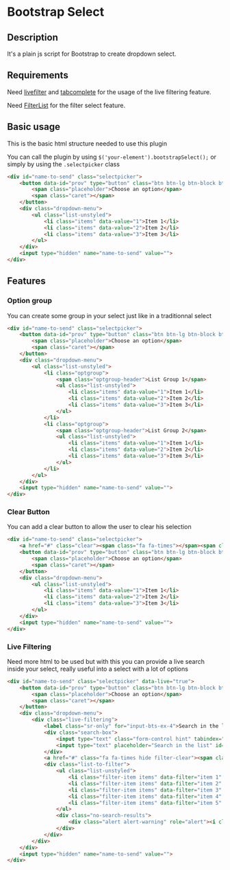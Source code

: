 # Bootstrap Select
## Description
It's a plain js script for Bootstrap to create dropdown select.

## Requirements
Need [livefilter](https://github.com/Xarksass/livefilter) and [tabcomplete](https://github.com/erming/tabcomplete) for the usage of the live filtering feature.

Need [FilterList](https://github.com/Xarksass/FilterList) for the filter select feature.

## Basic usage
This is the basic html structure needed to use this plugin

You can call the plugin by using `$('your-element').bootstrapSelect();` or simply by using the `.selectpicker` class

```html
<div id="name-to-send" class="selectpicker">
    <button data-id="prov" type="button" class="btn btn-lg btn-block btn-default dropdown-toggle">
        <span class="placeholder">Choose an option</span>
        <span class="caret"></span>
    </button>
    <div class="dropdown-menu">
        <ul class="list-unstyled">
            <li class="items" data-value="1">Item 1</li>
            <li class="items" data-value="2">Item 2</li>
            <li class="items" data-value="3">Item 3</li>
        </ul>
    </div>
    <input type="hidden" name="name-to-send" value="">
</div>
```

## Features
### Option group
You can create some group in your select just like in a traditionnal select

```html
<div id="name-to-send" class="selectpicker">
    <button data-id="prov" type="button" class="btn btn-lg btn-block btn-default dropdown-toggle">
        <span class="placeholder">Choose an option</span>
        <span class="caret"></span>
    </button>
    <div class="dropdown-menu">
        <ul class="list-unstyled">
            <li class="optgroup">
                <span class="optgroup-header">List Group 1</span>
                <ul class="list-unstyled">
                    <li class="items" data-value="1">Item 1</li>
                    <li class="items" data-value="2">Item 2</li>
                    <li class="items" data-value="3">Item 3</li>
                </ul>
            </li>
            <li class="optgroup">
                <span class="optgroup-header">List Group 2</span>
                <ul class="list-unstyled">
                    <li class="items" data-value="1">Item 1</li>
                    <li class="items" data-value="2">Item 2</li>
                    <li class="items" data-value="3">Item 3</li>
                </ul>
            </li>
        </ul>
    </div>
    <input type="hidden" name="name-to-send" value="">
</div>
```

### Clear Button
You can add a clear button to allow the user to clear his selection

```html
<div id="name-to-send" class="selectpicker">
    <a href="#" class="clear"><span class="fa fa-times"></span><span class="sr-only">Cancel the selection</span></a>
    <button data-id="prov" type="button" class="btn btn-lg btn-block btn-default dropdown-toggle">
        <span class="placeholder">Choose an option</span>
        <span class="caret"></span>
    </button>
    <div class="dropdown-menu">
        <ul class="list-unstyled">
            <li class="items" data-value="1">Item 1</li>
            <li class="items" data-value="2">Item 2</li>
            <li class="items" data-value="3">Item 3</li>
        </ul>
    </div>
    <input type="hidden" name="name-to-send" value="">
</div>
```

### Live Filtering
Need more html to be used but with this you can provide a live search inside your select, really useful into a select with a lot of options

```html
<div id="name-to-send" class="selectpicker" data-live="true">
    <button data-id="prov" type="button" class="btn btn-lg btn-block btn-default dropdown-toggle">
        <span class="placeholder">Choose an option</span>
        <span class="caret"></span>
    </button>
    <div class="dropdown-menu">
        <div class="live-filtering">
            <label class="sr-only" for="input-bts-ex-4">Search in the list</label>
            <div class="search-box">
                <input type="text" class="form-control hint" tabindex="-1" />
                <input type="text" placeholder="Search in the list" id="input-bts-ex-4" class="form-control live-search" tabindex="1" />
            </div>
            <a href="#" class="fa fa-times hide filter-clear"><span class="sr-only">Clear filter</span></a>
            <div class="list-to-filter">
                <ul class="list-unstyled">
                    <li class="filter-item items" data-filter="item 1" data-value="1">item 1</li>
                    <li class="filter-item items" data-filter="item 2" data-value="2">item 2</li>
                    <li class="filter-item items" data-filter="item 3" data-value="3">item 3</li>
                    <li class="filter-item items" data-filter="item 4" data-value="4">item 4</li>
                    <li class="filter-item items" data-filter="item 5" data-value="5">item 5</li>
                </ul>
                <div class="no-search-results">
                    <div class="alert alert-warning" role="alert"><i class="fa fa-warning margin-right-sm"></i>No entry for <strong>'<span></span>'</strong> was found.</div>
                </div>
            </div>
        </div>
    </div>
    <input type="hidden" name="name-to-send" value="">
</div>
```